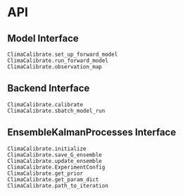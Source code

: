 # API

## Model Interface

```@docs
ClimaCalibrate.set_up_forward_model
ClimaCalibrate.run_forward_model
ClimaCalibrate.observation_map
```

## Backend Interface

```@docs
ClimaCalibrate.calibrate
ClimaCalibrate.sbatch_model_run
```

## EnsembleKalmanProcesses Interface

```@docs
ClimaCalibrate.initialize
ClimaCalibrate.save_G_ensemble
ClimaCalibrate.update_ensemble
ClimaCalibrate.ExperimentConfig
ClimaCalibrate.get_prior
ClimaCalibrate.get_param_dict
ClimaCalibrate.path_to_iteration
```
